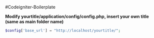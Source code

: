#Codeigniter-Boilerplate

**Modify yourtitle/application/config/config.php, insert your own title (same as main folder name)**

```php
$config['base_url']	= "http://localhost/yourtitle/";
```
